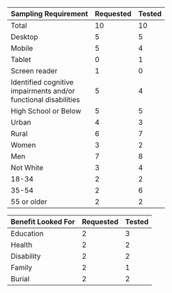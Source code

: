 | Sampling Requirement | Requested | Tested | 
|------------------|------|------|
| Total | 10 | 10 |
| Desktop | 5 | 5 |
| Mobile | 5 | 4 |
| Tablet | 0 | 1 |
| Screen reader | 1 | 0 |
| Identified cognitive<br> impairments and/or <br>functional disabilities | 5 | 4  |
| High School or Below | 5 | 5 |
| Urban  | 4 | 3 |
| Rural  | 6 | 7 |
| Women  | 3 | 2 |
| Men | 7 | 8 |
| Not White | 3 | 4 |
| 18-34 | 2 | 2 |
| 35-54 | 2 | 6 |
| 55 or older | 2 | 2 |

| Benefit Looked For  | Requested | Tested | 
|------------------|------|------|
| Education | 2 | 3 |
| Health | 2 | 2 |
| Disability | 2 | 2 |
| Family | 2 | 1 |
| Burial | 2 | 2 |
